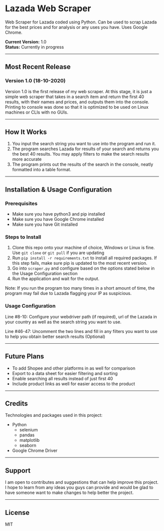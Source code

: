 # Lazada Web Scraper 
Web Scraper for Lazada coded using Python. Can be used to scrap Lazada for the best prices and for analysis or any uses you have. Uses Google Chrome.

<b>Current Version:</b> 1.0 <br>
<b>Status:</b> Currently in progress

---

## Most Recent Release
### Version 1.0 (18-10-2020)
Version 1.0 is the first release of my web scraper. At this stage, it is just a simple web scraper that takes in a search item and return the first 40 results, with their names and prices, and outputs them into the console. Printing to console was done so that it is optimized to be used on Linux machines or CLIs with no GUIs.

---

## How It Works
1. You input the search string you want to use into the program and run it.
2. The program searches Lazada for results of your search and returns you the best 40 results. You may apply filters to make the search results more accurate
3. The program prints out the results of the search in the console, neatly formatted into a table format.

---

## Installation & Usage Configuration
### Prerequisites
- Make sure you have python3 and pip installed
- Make sure you have Google Chrome installed
- Make sure you have Git installed

### Steps to Install
1. Clone this repo onto your machine of choice, Windows or Linux is fine. Use `git clone` or `git pull` if you are updating
2. Run `pip install -r requirements.txt` to install all required packages. If this step fails, make sure pip is updated to the most recent version.
3. Go into `scraper.py` and configure based on the options stated below in the Usage Configuration section
4. Run the application and wait for the output.

Note: If you run the program too many times in a short amount of time, the program may fail due to Lazada flagging your IP as suspicious.

### Usage Configuration
Line #8-10: Configure your webdriver path (if required), url of the Lazada in your country as well as the search string you want to use.

Line #46-47: Uncomment the two lines and fill in any filters you want to use to help you obtain better search results (Optional) 

--- 

## Future Plans
- To add Shopee and other platforms in as well for comparison
- Export to a data sheet for easier filtering and sorting
- Enable searching all results instead of just first 40
- Include product links as well for easier access to the product

---

## Credits
Technologies and packages used in this project:
- Python   
    - selenium
    - pandas
    - matplotlib
    - seaborn
- Google Chrome Driver

---

## Support
I am open to contributes and suggestions that can help improve this project. I hope to learn from any ideas you guys can provide and would be glad to have someone want to make changes to help better the project. 

---

## License
MIT